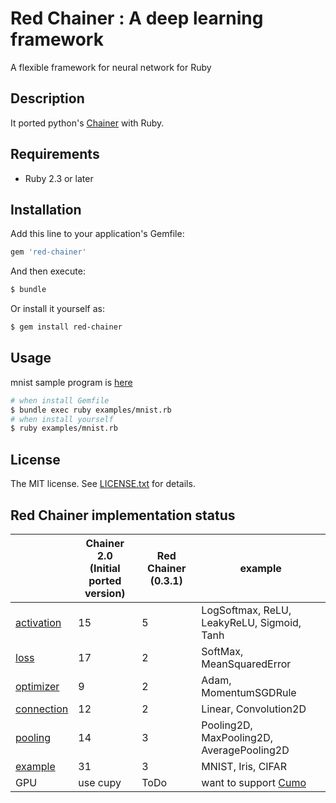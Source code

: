 # Red Chainer : A deep learning framework

A flexible framework for neural network for Ruby

## Description

It ported python's [Chainer](https://github.com/chainer/chainer) with Ruby.

## Requirements

* Ruby 2.3 or later

## Installation

Add this line to your application's Gemfile:

```bash
gem 'red-chainer'
```

And then execute:

```bash
$ bundle
```

Or install it yourself as:

```bash
$ gem install red-chainer
```

## Usage
mnist sample program is [here](./examples/mnist.rb)

```bash
# when install Gemfile
$ bundle exec ruby examples/mnist.rb
# when install yourself
$ ruby examples/mnist.rb
```

## License

The MIT license. See [LICENSE.txt](./LICENSE.txt) for details.

## Red Chainer implementation status

|    |  Chainer 2.0<br>(Initial ported version)  | Red Chainer (0.3.1) | example |
| ---- | ---- | ---- | ---- |
|  [activation](https://github.com/red-data-tools/red-chainer/tree/master/lib/chainer/functions/activation)  |  15  | 5 | LogSoftmax, ReLU, LeakyReLU, Sigmoid, Tanh |
|  [loss](https://github.com/red-data-tools/red-chainer/tree/master/lib/chainer/functions/loss)  |  17  | 2 | SoftMax, MeanSquaredError |
|  [optimizer](https://github.com/red-data-tools/red-chainer/tree/master/lib/chainer/optimizers)  |  9  | 2 | Adam, MomentumSGDRule |
|  [connection](https://github.com/red-data-tools/red-chainer/tree/master/lib/chainer/functions/connection)  |  12  | 2 | Linear, Convolution2D |
|  [pooling](https://github.com/red-data-tools/red-chainer/tree/master/lib/chainer/functions/pooling)  |  14  | 3 | Pooling2D, MaxPooling2D, AveragePooling2D |
|  [example](https://github.com/red-data-tools/red-chainer/tree/master/examples)  |  31  | 3 | MNIST, Iris, CIFAR |
|  GPU  | use cupy  | ToDo | want to support [Cumo](https://github.com/sonots/cumo) |
